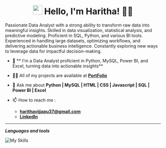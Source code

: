 
<h1 align="center">
  <img src="https://media.giphy.com/media/hvRJCLFzcasrR4ia7z/giphy.gif" width="30px">
  Hello, I'm Haritha! 👩‍💻
</h1>

<p>Passionate Data Analyst with a strong ability to transform raw data into meaningful insights. Skilled in data visualization, statistical analysis, and predictive modeling. Proficient in SQL, Python, and various BI tools. Experienced in handling large datasets, optimizing workflows, and delivering actionable business intelligence. Constantly exploring new ways to leverage data for impactful decision-making.</p>

<div align="left" vertical-align="center">
  
  
  - 🌱 ** I'm a Data Analyst proficient in Python, MySQL, Power BI, and Excel, turning data into actionable insights** 

  - 👨‍💻 All of my projects are available at <a href='https://github.com/Haritha37A/' target="_blank" ><b>PortFolio</b></a>

  - 💬 Ask me about **Python | MySQL | HTML | CSS | Javascript | SQL | Power BI | Excel**

  - 📫 How to reach me :
      - **[harithavijjapu37@gmail.com](mailto:harithavijjapu37@gmail.com)**
      - **[LinkedIn](https://www.linkedin.com/in/haritha-vijjapu-35243a296/)**

    
</div>

---

<i>**Languages and tools**</i>

![My Skills](https://skillicons.dev/icons?i=html,css,js,github,vscode,mysql,git)



